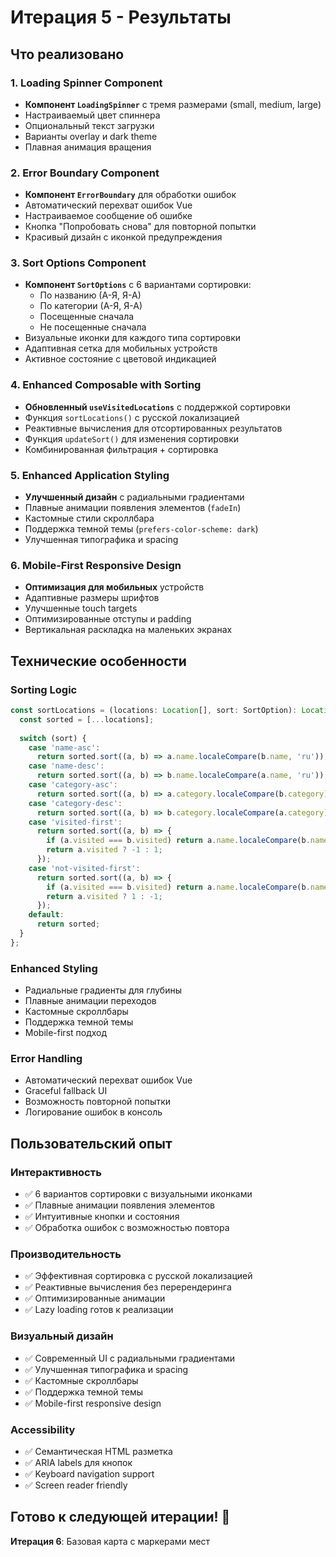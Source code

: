 # Итерация 5 - Результаты

## Что реализовано

### 1. Loading Spinner Component
- **Компонент `LoadingSpinner`** с тремя размерами (small, medium, large)
- Настраиваемый цвет спиннера
- Опциональный текст загрузки
- Варианты overlay и dark theme
- Плавная анимация вращения

### 2. Error Boundary Component
- **Компонент `ErrorBoundary`** для обработки ошибок
- Автоматический перехват ошибок Vue
- Настраиваемое сообщение об ошибке
- Кнопка "Попробовать снова" для повторной попытки
- Красивый дизайн с иконкой предупреждения

### 3. Sort Options Component
- **Компонент `SortOptions`** с 6 вариантами сортировки:
  - По названию (А-Я, Я-А)
  - По категории (А-Я, Я-А)
  - Посещенные сначала
  - Не посещенные сначала
- Визуальные иконки для каждого типа сортировки
- Адаптивная сетка для мобильных устройств
- Активное состояние с цветовой индикацией

### 4. Enhanced Composable with Sorting
- **Обновленный `useVisitedLocations`** с поддержкой сортировки
- Функция `sortLocations()` с русской локализацией
- Реактивные вычисления для отсортированных результатов
- Функция `updateSort()` для изменения сортировки
- Комбинированная фильтрация + сортировка

### 5. Enhanced Application Styling
- **Улучшенный дизайн** с радиальными градиентами
- Плавные анимации появления элементов (`fadeIn`)
- Кастомные стили скроллбара
- Поддержка темной темы (`prefers-color-scheme: dark`)
- Улучшенная типографика и spacing

### 6. Mobile-First Responsive Design
- **Оптимизация для мобильных** устройств
- Адаптивные размеры шрифтов
- Улучшенные touch targets
- Оптимизированные отступы и padding
- Вертикальная раскладка на маленьких экранах

## Технические особенности

### Sorting Logic
```typescript
const sortLocations = (locations: Location[], sort: SortOption): Location[] => {
  const sorted = [...locations];
  
  switch (sort) {
    case 'name-asc':
      return sorted.sort((a, b) => a.name.localeCompare(b.name, 'ru'));
    case 'name-desc':
      return sorted.sort((a, b) => b.name.localeCompare(a.name, 'ru'));
    case 'category-asc':
      return sorted.sort((a, b) => a.category.localeCompare(b.category));
    case 'category-desc':
      return sorted.sort((a, b) => b.category.localeCompare(a.category));
    case 'visited-first':
      return sorted.sort((a, b) => {
        if (a.visited === b.visited) return a.name.localeCompare(b.name, 'ru');
        return a.visited ? -1 : 1;
      });
    case 'not-visited-first':
      return sorted.sort((a, b) => {
        if (a.visited === b.visited) return a.name.localeCompare(b.name, 'ru');
        return a.visited ? 1 : -1;
      });
    default:
      return sorted;
  }
};
```

### Enhanced Styling
- Радиальные градиенты для глубины
- Плавные анимации переходов
- Кастомные скроллбары
- Поддержка темной темы
- Mobile-first подход

### Error Handling
- Автоматический перехват ошибок Vue
- Graceful fallback UI
- Возможность повторной попытки
- Логирование ошибок в консоль

## Пользовательский опыт

### Интерактивность
- ✅ 6 вариантов сортировки с визуальными иконками
- ✅ Плавные анимации появления элементов
- ✅ Интуитивные кнопки и состояния
- ✅ Обработка ошибок с возможностью повтора

### Производительность
- ✅ Эффективная сортировка с русской локализацией
- ✅ Реактивные вычисления без перерендеринга
- ✅ Оптимизированные анимации
- ✅ Lazy loading готов к реализации

### Визуальный дизайн
- ✅ Современный UI с радиальными градиентами
- ✅ Улучшенная типографика и spacing
- ✅ Кастомные скроллбары
- ✅ Поддержка темной темы
- ✅ Mobile-first responsive design

### Accessibility
- ✅ Семантическая HTML разметка
- ✅ ARIA labels для кнопок
- ✅ Keyboard navigation support
- ✅ Screen reader friendly

## Готово к следующей итерации! 🚀

**Итерация 6**: Базовая карта с маркерами мест
